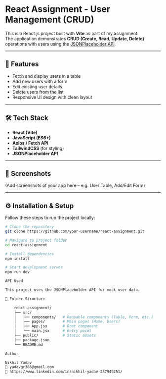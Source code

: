 # React Assignment - User Management (CRUD)

This is a React.js project built with **Vite** as part of my assignment.  
The application demonstrates **CRUD (Create, Read, Update, Delete)** operations with users using the [JSONPlaceholder API](https://jsonplaceholder.typicode.com/users).

---

## 🚀 Features

- Fetch and display users in a table
- Add new users with a form
- Edit existing user details
- Delete users from the list
- Responsive UI design with clean layout

---

## 🛠️ Tech Stack

- **React (Vite)**
- **JavaScript (ES6+)**
- **Axios / Fetch API**
- **TailwindCSS** (for styling)
- **JSONPlaceholder API**

---

## 📸 Screenshots

(Add screenshots of your app here – e.g. User Table, Add/Edit Form)

---

## ⚙️ Installation & Setup

Follow these steps to run the project locally:

```bash
# Clone the repository
git clone https://github.com/your-username/react-assignment.git

# Navigate to project folder
cd react-assignment

# Install dependencies
npm install

# Start development server
npm run dev

API Used

This project uses the JSONPlaceholder API for mock user data.

📂 Folder Structure

    react-assignment/
    ├── src/
    │   ├── components/   # Reusable components (Table, Form, etc.)
    │   ├── pages/        # Main pages (Home, Users)
    │   ├── App.jsx       # Root component
    │   └── main.jsx      # Entry point
    ├── public/           # Static assets
    ├── package.json
    └── README.md

Author

Nikhil Yadav
📧 yadavgr306@gmail.com
🔗 https://www.linkedin.com/in/nikhil-yadav-287949251/
```
